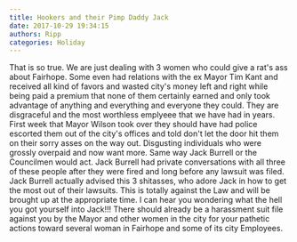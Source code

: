 ```yaml
---
title: Hookers and their Pimp Daddy Jack
date: 2017-10-29 19:34:15
authors: Ripp
categories: Holiday
---
```


 That is so true. We are just dealing with 3 women who could give a rat's ass about Fairhope. Some even had relations with the ex Mayor Tim Kant and received all kind of favors and wasted city's money left and right while being paid a premium that none of them certainly earned and only took advantage of anything and everything and everyone they could. They are disgraceful and the most worthless emplyeee that we have had in years. First week that Mayor Wilson took over they should have had police escorted them out of the city's offices and told don't let the door hit them on their sorry asses on the way out. Disgusting individuals who were grossly overpaid and now want more. Same way Jack Burrell or the Councilmen would act. Jack Burrell had private conversations with all three of these people after they were fired and long before any lawsuit was filed. Jack Burrell actually advised this 3 shitasses, who adore Jack in how to get the most out of their lawsuits. This is totally against the Law and will be brought up at the appropriate time. I can hear you wondering what the hell you got yourself into Jack!!! There should already be a harassment suit file against you by the Mayor and other women in the city for your pathetic actions toward several woman in Fairhope and some of its city Employees.